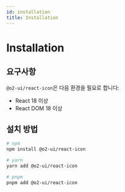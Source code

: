 ```yaml
---
id: installation
title: Installation
---
```


# Installation

## 요구사항

`@o2-ui/react-icon`은 다음 환경을 필요로 합니다:

- React 18 이상
- React DOM 18 이상

## 설치 방법

```bash
# npm
npm install @o2-ui/react-icon

# yarn
yarn add @o2-ui/react-icon

# pnpm
pnpm add @o2-ui/react-icon
```

